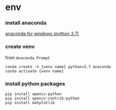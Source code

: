 # env
### install anaconda
[anaconda for windows (python 3.7)](https://www.anaconda.com/distribution/#download-section)

### create venv
from `Anaconda Prompt`
```
conda create -n {venv name} python=3.7 anaconda
conda activate {venv name}
```

### install python packages
```
pip install opencv-python
pip install opencv-contrib-python
pip install matplotlib
```